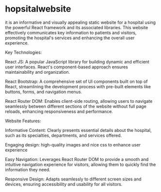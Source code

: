 # hopsitalwebsite


it is an informative and visually appealing static website for a hospital using the powerful React framework and its associated libraries. This website effectively communicates key information to patients and visitors, promoting the hospital's services and enhancing the overall user experience.


Key Technologies:


React JS: A popular JavaScript library for building dynamic and efficient user interfaces. React's component-based approach ensures maintainability and organization.

React Bootstrap: A comprehensive set of UI components built on top of React, streamlining the development process with pre-built elements like buttons, forms, and navigation menus.

React Router DOM: Enables client-side routing, allowing users to navigate seamlessly between different sections of the website without full page reloads, enhancing responsiveness and performance.


Website Features:

Informative Content: Clearly presents essential details about the hospital, such as its specialties, departments, and services offered.

Engaging design:  high-quality images and nice css to enhance user experience


Easy Navigation: Leverages React Router DOM to provide a smooth and intuitive navigation experience for visitors, allowing them to quickly find the information they need.

Responsive Design: Adapts seamlessly to different screen sizes and devices, ensuring accessibility and usability for all visitors.
